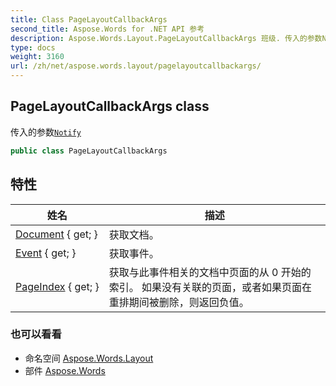 ```yaml
---
title: Class PageLayoutCallbackArgs
second_title: Aspose.Words for .NET API 参考
description: Aspose.Words.Layout.PageLayoutCallbackArgs 班级. 传入的参数Notify
type: docs
weight: 3160
url: /zh/net/aspose.words.layout/pagelayoutcallbackargs/
---
```

## PageLayoutCallbackArgs class

传入的参数[`Notify`](../ipagelayoutcallback/notify/)

```csharp
public class PageLayoutCallbackArgs
```

## 特性

| 姓名 | 描述 |
| --- | --- |
| [Document](../../aspose.words.layout/pagelayoutcallbackargs/document/) { get; } | 获取文档。 |
| [Event](../../aspose.words.layout/pagelayoutcallbackargs/event/) { get; } | 获取事件。 |
| [PageIndex](../../aspose.words.layout/pagelayoutcallbackargs/pageindex/) { get; } | 获取与此事件相关的文档中页面的从 0 开始的索引。 如果没有关联的页面，或者如果页面在重排期间被删除，则返回负值。 |

### 也可以看看

* 命名空间 [Aspose.Words.Layout](../../aspose.words.layout/)
* 部件 [Aspose.Words](../../)


